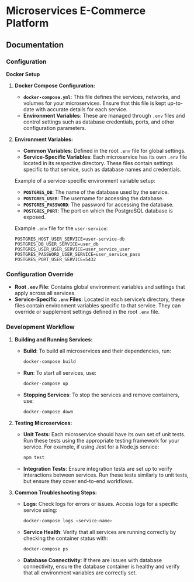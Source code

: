 # Microservices E-Commerce Platform

## Documentation

### Configuration

**Docker Setup**

1. **Docker Compose Configuration:**
   - **`docker-compose.yml`**: This file defines the services, networks, and volumes for your microservices. Ensure that this file is kept up-to-date with accurate details for each service.
   - **Environment Variables**: These are managed through `.env` files and control settings such as database credentials, ports, and other configuration parameters.

2. **Environment Variables:**
   - **Common Variables**: Defined in the root `.env` file for global settings.
   - **Service-Specific Variables**: Each microservice has its own `.env` file located in its respective directory. These files contain settings specific to that service, such as database names and credentials.

   Example of a service-specific environment variable setup:
   - **`POSTGRES_DB`**: The name of the database used by the service.
   - **`POSTGRES_USER`**: The username for accessing the database.
   - **`POSTGRES_PASSWORD`**: The password for accessing the database.
   - **`POSTGRES_PORT`**: The port on which the PostgreSQL database is exposed.

   Example `.env` file for the `user-service`:
   ```env
   POSTGRES_HOST_USER_SERVICE=user-service-db
   POSTGRES_DB_USER_SERVICE=user_db
   POSTGRES_USER_USER_SERVICE=user_service_user
   POSTGRES_PASSWORD_USER_SERVICE=user_service_pass
   POSTGRES_PORT_USER_SERVICE=5432

### Configuration Override

- **Root `.env` File**: Contains global environment variables and settings that apply across all services.
- **Service-Specific `.env` Files**: Located in each service’s directory, these files contain environment variables specific to that service. They can override or supplement settings defined in the root `.env` file.

### Development Workflow

1. **Building and Running Services:**
   - **Build**: To build all microservices and their dependencies, run:
     ```sh
     docker-compose build
     ```
   - **Run**: To start all services, use:
     ```sh
     docker-compose up
     ```
   - **Stopping Services**: To stop the services and remove containers, use:
     ```sh
     docker-compose down
     ```

2. **Testing Microservices:**
   - **Unit Tests**: Each microservice should have its own set of unit tests. Run these tests using the appropriate testing framework for your service. For example, if using Jest for a Node.js service:
     ```sh
     npm test
     ```
   - **Integration Tests**: Ensure integration tests are set up to verify interactions between services. Run these tests similarly to unit tests, but ensure they cover end-to-end workflows.

3. **Common Troubleshooting Steps:**
   - **Logs**: Check logs for errors or issues. Access logs for a specific service using:
     ```sh
     docker-compose logs <service-name>
     ```
   - **Service Health**: Verify that all services are running correctly by checking the container status with:
     ```sh
     docker-compose ps
     ```
   - **Database Connectivity**: If there are issues with database connectivity, ensure the database container is healthy and verify that all environment variables are correctly set.
